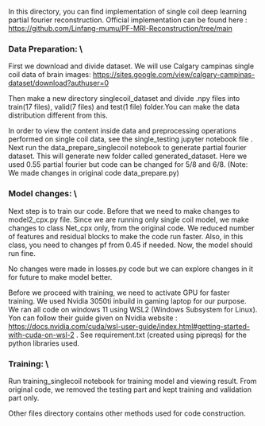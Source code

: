 In this directory, you can find implementation of single coil deep learning partial fourier reconstruction.
Official implementation can be found here : https://github.com/Linfang-mumu/PF-MRI-Reconstruction/tree/main

### Data Preparation: \
First we download and divide dataset. We will use Calgary campinas single coil data of brain images:
https://sites.google.com/view/calgary-campinas-dataset/download?authuser=0

Then make a new directory singlecoil_dataset and divide .npy files into train(17 files), valid(7 files) and test(1 file) folder.You can make the data distribution different from this.
 
In order to view the content inside data and preprocessing operations performed on single coil data, see the single_testing jupyter notebook file . Next run the data_prepare_singlecoil notebook to generate partial fourier dataset. This will generate new folder called generated_dataset. Here we used 0.55 partial fourier but code can be changed for 5/8 and 6/8. (Note: We made changes in original code data_prepare.py)

### Model changes: \
Next step is to train our code. Before that we need to make changes to model2_cpx.py file. Since we are running only single coil model, we make changes to class Net_cpx only, from the original code. We reduced number of features and residual blocks to make the code run faster. Also, in this class, you need to changes pf from 0.45 if needed. Now, the model should run fine. 

No changes were made in losses.py code but we can explore changes in it for future to make model better.

Before we proceed with training, we need to activate GPU for faster training. We used Nvidia 3050ti inbuild in gaming laptop for our purpose. We ran all code on windows 11 using WSL2 (Windows Subsystem for Linux). Yon can follow their guide given on Nvidia website : https://docs.nvidia.com/cuda/wsl-user-guide/index.html#getting-started-with-cuda-on-wsl-2 . See requirement.txt (created using pipreqs) for the python libraries used. 

### Training: \
Run training_singlecoil notebook for training model and viewing result. From original code, we removed the testing part and kept training and validation part only. 


Other files directory contains other methods used for code construction.





